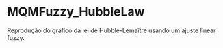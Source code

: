 # MQMFuzzy_HubbleLaw
Reprodução do gráfico da lei de Hubble-Lemaître usando um ajuste linear fuzzy.
